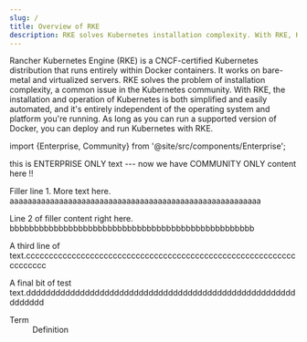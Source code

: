 ```yaml
---
slug: /
title: Overview of RKE
description: RKE solves Kubernetes installation complexity. With RKE, Kubernetes installation is simplified, regardless of what OSs and platforms you’re running.
---
```


Rancher Kubernetes Engine (RKE) is a CNCF-certified Kubernetes distribution that runs entirely within Docker containers. It works on bare-metal and virtualized servers. RKE solves the problem of installation complexity, a common issue in the Kubernetes community. With RKE, the installation and operation of Kubernetes is both simplified and easily automated, and it's entirely independent of the operating system and platform you're running. As long as you can run a supported version of Docker, you can deploy and run Kubernetes with RKE.

import {Enterprise, Community} from '@site/src/components/Enterprise';

<Enterprise>this is ENTERPRISE ONLY text ---</Enterprise>
<Community>now we have COMMUNITY ONLY content here !!</Community>

Filler line 1. More text here. aaaaaaaaaaaaaaaaaaaaaaaaaaaaaaaaaaaaaaaaaaaaaaaaaaaaaaaa

Line 2 of filler content right here. bbbbbbbbbbbbbbbbbbbbbbbbbbbbbbbbbbbbbbbbbbbbbbbbbb

A third line of text.ccccccccccccccccccccccccccccccccccccccccccccccccccccccccccccccccccc

A final bit of test text.dddddddddddddddddddddddddddddddddddddddddddddddddddddddddddddd

<dl>
  <dt>Term</dt>
  <dd>Definition</dd>
</dl>
